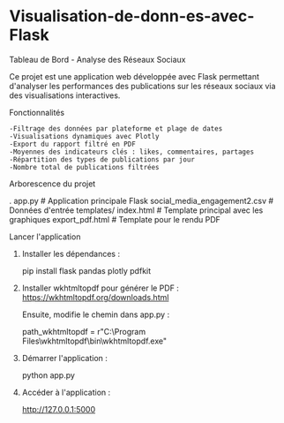 # Visualisation-de-donn-es-avec-Flask
Tableau de Bord - Analyse des Réseaux Sociaux

Ce projet est une application web développée avec Flask permettant d'analyser les performances des publications sur les réseaux sociaux via des visualisations interactives.

Fonctionnalités

	-Filtrage des données par plateforme et plage de dates
	-Visualisations dynamiques avec Plotly
	-Export du rapport filtré en PDF
	-Moyennes des indicateurs clés : likes, commentaires, partages
	-Répartition des types de publications par jour
	-Nombre total de publications filtrées

Arborescence du projet

.
	 app.py                     # Application principale Flask
	social_media_engagement2.csv  # Données d'entrée
	templates/
  		index.html             # Template principal avec les graphiques
  		export_pdf.html        # Template pour le rendu PDF
	

Lancer l'application

1. Installer les dépendances :

    pip install flask pandas plotly pdfkit

2. Installer wkhtmltopdf pour générer le PDF :
   https://wkhtmltopdf.org/downloads.html

   Ensuite, modifie le chemin dans app.py :

    path_wkhtmltopdf = r"C:\Program Files\wkhtmltopdf\bin\wkhtmltopdf.exe"

3. Démarrer l'application :

    python app.py

4. Accéder à l'application :

    http://127.0.0.1:5000